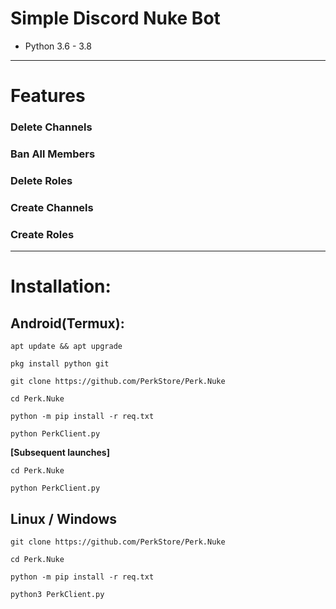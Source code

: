 # Simple Discord Nuke Bot
* Python 3.6 - 3.8
***
# Features
<h3>Delete Channels </h3>
<h3>Ban All Members </h3>
<h3>Delete Roles</h3>
<h3>Create Channels</h3>
<h3>Create Roles</h3>


***
# Installation:
## Android(Termux):
```console
apt update && apt upgrade

pkg install python git

git clone https://github.com/PerkStore/Perk.Nuke

cd Perk.Nuke

python -m pip install -r req.txt

python PerkClient.py
```
**[Subsequent launches]**
```console
cd Perk.Nuke

python PerkClient.py
```
## Linux / Windows
```console
git clone https://github.com/PerkStore/Perk.Nuke

cd Perk.Nuke

python -m pip install -r req.txt

python3 PerkClient.py
```
